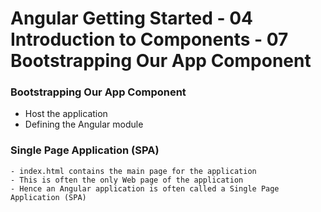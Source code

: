 # Angular Getting Started - 04 Introduction to Components - 07 Bootstrapping Our App Component

###  Bootstrapping Our App Component
- Host the application
- Defining the Angular module

### Single Page Application (SPA)

	- index.html contains the main page for the application
	- This is often the only Web page of the application
	- Hence an Angular application is often called a Single Page Application (SPA)